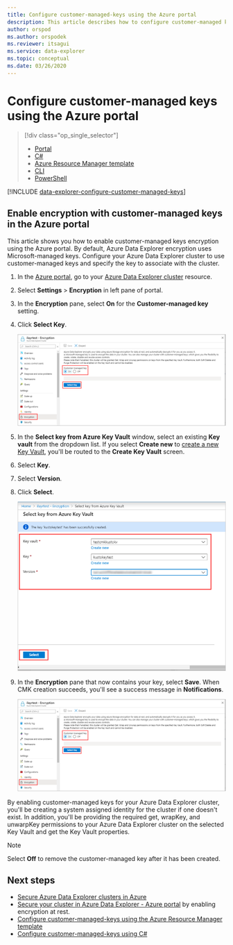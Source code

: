```yaml
---
title: Configure customer-managed-keys using the Azure portal
description: This article describes how to configure customer-managed keys encryption on your data in Azure Data Explorer.
author: orspod
ms.author: orspodek
ms.reviewer: itsagui
ms.service: data-explorer
ms.topic: conceptual
ms.date: 03/26/2020
---
```


# Configure customer-managed keys using the Azure portal

> [!div class="op_single_selector"]
> * [Portal](customer-managed-keys-portal.md)
> * [C#](customer-managed-keys-csharp.md)
> * [Azure Resource Manager template](customer-managed-keys-resource-manager.md)
> * [CLI](customer-managed-keys-cli.md)
> * [PowerShell](customer-managed-keys-powershell.md)

[!INCLUDE [data-explorer-configure-customer-managed-keys](includes/data-explorer-configure-customer-managed-keys.md)]

## Enable encryption with customer-managed keys in the Azure portal

This article shows you how to enable customer-managed keys encryption using the Azure portal. By default, Azure Data Explorer encryption uses Microsoft-managed keys. Configure your Azure Data Explorer cluster to use customer-managed keys and specify the key to associate with the cluster.

1. In the [Azure portal](https://portal.azure.com/), go to your [Azure Data Explorer cluster](create-cluster-database-portal.md#create-a-cluster) resource. 
1. Select **Settings** > **Encryption** in left pane of portal.
1. In the **Encryption** pane, select **On** for the **Customer-managed key** setting.
1. Click **Select Key**.

    ![Configure customer-managed keys](media/customer-managed-keys-portal/cmk-encryption-setting.png)

1. In the **Select key from Azure Key Vault** window, select an existing **Key vault** from the dropdown list. If you select **Create new** to [create a new Key Vault](/azure/key-vault/quick-create-portal#create-a-vault), you'll be routed to the **Create Key Vault** screen.

1. Select **Key**.
1. Select **Version**.
1. Click **Select**.

    ![Select key from Azure Key Vault](media/customer-managed-keys-portal/cmk-key-vault.png)

1. In the **Encryption** pane that now contains your key, select **Save**. When CMK creation succeeds, you'll see a success message in **Notifications**.

    ![Save customer-managed key](media/customer-managed-keys-portal/cmk-encryption-setting.png)

By enabling customer-managed keys for your Azure Data Explorer cluster, you'll be creating a system assigned identity for the cluster if one doesn't exist. In addition, you'll be providing the required get, wrapKey, and unwarpKey permissions to your Azure Data Explorer cluster on the selected Key Vault and get the Key Vault properties. 

> [!NOTE]
> Select **Off** to remove the customer-managed key after it has been created.

## Next steps

* [Secure Azure Data Explorer clusters in Azure](security.md)
* [Secure your cluster in Azure Data Explorer - Azure portal](manage-cluster-disk-encryption.md) by enabling encryption at rest.
* [Configure customer-managed-keys using the Azure Resource Manager template](customer-managed-keys-resource-manager.md)
* [Configure customer-managed-keys using C#](customer-managed-keys-csharp.md)



